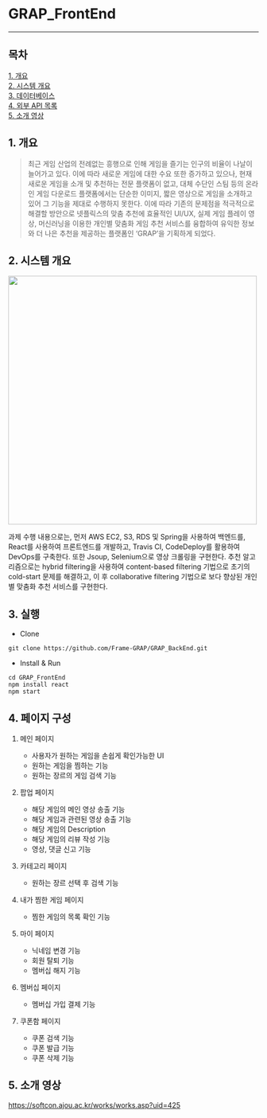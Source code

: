 # GRAP_FrontEnd

----------------------------------------------------------------
## 목차
[1. 개요](#1-개요)  
[2. 시스템 개요](#2-시스템-개요)  
[3. 데이터베이스](#3-데이터베이스)  
[4. 외부 API 목록](#4-외부-api-목록)  
[5. 소개 영상](#5-소개-영상)
## 1. 개요
> 최근 게임 산업의 전례없는 흥행으로 인해 게임을 즐기는 인구의 비율이 나날이 늘어가고 있다. 이에 따라 새로운 게임에 대한 수요 또한 증가하고 있으나, 현재 새로운 게임을 소개 및 추천하는 전문 플랫폼이 없고, 대체 수단인 스팀 등의 온라인 게임 다운로드 플랫폼에서는 단순한 이미지, 짧은 영상으로 게임을 소개하고 있어 그 기능을 제대로 수행하지 못한다. 이에 따라 기존의 문제점을 적극적으로 해결할 방안으로 넷플릭스의 맞춤 추천에 효율적인 UI/UX, 실제 게임 플레이 영상, 머신러닝을 이용한 개인별 맞춤화 게임 추천 서비스를 융합하여 유익한 정보와 더 나은 추천을 제공하는 플랫폼인 ‘GRAP’을 기획하게 되었다.  
## 2. 시스템 개요
<img src="https://user-images.githubusercontent.com/67397679/120896409-57f69200-c65c-11eb-8c16-47b9767ba089.png" width="500">

과제 수행 내용으로는, 먼저 AWS EC2, S3, RDS 및 Spring을 사용하여 백엔드를, React를 사용하여 프론트엔드를 개발하고, Travis CI, CodeDeploy를 활용하여 DevOps를 구축한다. 또한 Jsoup, Selenium으로 영상 크롤링을 구현한다. 추천 알고리즘으로는 hybrid filtering을 사용하여 content-based filtering 기법으로 초기의 cold-start 문제를 해결하고, 이 후 collaborative filtering 기법으로 보다 향상된 개인별 맞춤화 추천 서비스를 구현한다.

## 3. 실행
* Clone
```
git clone https://github.com/Frame-GRAP/GRAP_BackEnd.git
```

* Install & Run
```
cd GRAP_FrontEnd
npm install react
npm start
```


## 4. 페이지 구성
1. 메인 페이지
    + 사용자가 원하는 게임을 손쉽게 확인가능한 UI
    + 원하는 게임을 찜하는 기능
    + 원하는 장르의 게임 검색 기능


2. 팝업 페이지
    + 해당 게임의 메인 영상 송출 기능
    + 해당 게임과 관련된 영상 송출 기능
    + 해당 게임의 Description 
    + 해당 게임의 리뷰 작성 기능
    + 영상, 댓글 신고 기능


3. 카테고리 페이지
    + 원하는 장르 선택 후 검색 기능


4. 내가 찜한 게임 페이지
    + 찜한 게임의 목록 확인 기능


5. 마이 페이지
    + 닉네임 변경 기능
    + 회원 탈퇴 기능
    + 멤버십 해지 기능


6. 멤버십 페이지
    + 멤버십 가입 결제 기능


7. 쿠폰함 페이지
    + 쿠폰 검색 기능
    + 쿠폰 발급 기능
    + 쿠폰 삭제 기능



## 5. 소개 영상
https://softcon.ajou.ac.kr/works/works.asp?uid=425